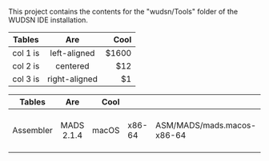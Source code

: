 This project contains the contents for the "wudsn/Tools" folder of the WUDSN IDE installation.

| Tables   |      Are      |  Cool |
|----------|:-------------:|------:|
| col 1 is |  left-aligned | $1600 |
| col 2 is |    centered   |   $12 |
| col 3 is | right-aligned |    $1 |

| Tables  |      Are      |  Cool |       |                           |                                |                   |
|---------|:-------------:|------:|-------|---------------------------|--------------------------------|-------------------|
|Assembler|	MADS	2.1.4     |	macOS |	x86-64|	ASM/MADS/mads.macos-x86-64|	Mach-O 64-bit executable x86_64| 2021-10-30 22:11:1|